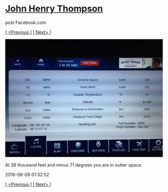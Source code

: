 # [John Henry Thompson](../README.md)
post Facebook.com

[[ <Previous ]](2016-08-09-4.md) [[ Next> ]](2016-08-09-6.md)

[![](../media/2016-08-09/Timeline-Photos-At-38-thousand-feet-and-minus-71-degrees-you-are.jpg)](../README.md)

At 38 thousand feet and minus 71 degrees you are in outter space.

2016-08-09 01:32:52

[[ <Previous ]](2016-08-09-4.md) [[ Next> ]](2016-08-09-6.md)